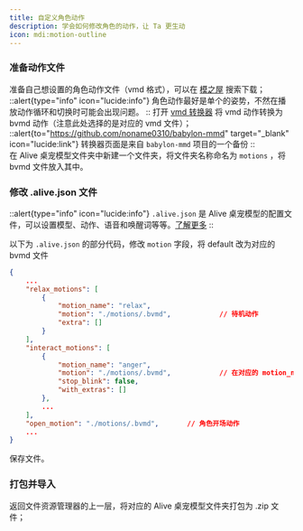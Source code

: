```yaml
---
title: 自定义角色动作
description: 学会如何修改角色的动作，让 Ta 更生动
icon: mdi:motion-outline
---
```


### 准备动作文件

准备自己想设置的角色动作文件（vmd 格式），可以在 [模之屋](https://www.aplaybox.com/) 搜索下载；      
::alert{type="info" icon="lucide:info"}
角色动作最好是单个的姿势，不然在播放动作循环和切换时可能会出现问题。
::
打开 [vmd 转换器](https://topsea.github.io/alive/vmd_converter/) 将 vmd 动作转换为 bvmd 动作（注意此处选择的是对应的 vmd 文件）； 
::alert{to="https://github.com/noname0310/babylon-mmd" target="_blank" icon="lucide:link"}
  转换器页面是来自 `babylon-mmd` 项目的一个备份
::  
在 Alive 桌宠模型文件夹中新建一个文件夹，将文件夹名称命名为 `motions` ，将 bvmd 文件放入其中。

### 修改 .alive.json 文件

::alert{type="info" icon="lucide:info"}
`.alive.json` 是 Alive 桌宠模型的配置文件，可以设置模型、动作、语音和唤醒词等等。[了解更多](/)
::

以下为 `.alive.json` 的部分代码，修改 `motion` 字段，将 default 改为对应的 bvmd 文件

```json 
{
    ...
    "relax_motions": [
        {
            "motion_name": "relax",
            "motion": "./motions/.bvmd",            // 待机动作
            "extra": []
        }
    ],
    "interact_motions": [
        {
            "motion_name": "anger",
            "motion": "./motions/.bvmd",            // 在对应的 motion_name 情况下播放的动作
            "stop_blink": false,
            "with_extras": []
        },
        ...
    ],
    "open_motion": "./motions/.bvmd",       // 角色开场动作
    ...
}
```

保存文件。

### 打包并导入
返回文件资源管理器的上一层，将对应的 Alive 桌宠模型文件夹打包为 .zip 文件；        
